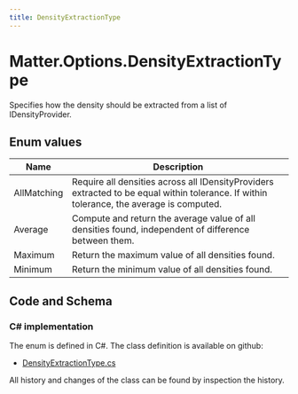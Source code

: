 ```yaml
---
title: DensityExtractionType
---
```


# Matter.Options.DensityExtractionType

Specifies how the density should be extracted from a list of IDensityProvider.

## Enum values

| Name            | Description                                                    |
|-----------------|----------------------------------------------------------------|
| AllMatching |  Require all densities across all IDensityProviders extracted to be equal within tolerance. If within tolerance, the average is computed.  |
| Average |  Compute and return the average value of all densities found, independent of difference between them.  |
| Maximum |  Return the maximum value of all densities found.  |
| Minimum |  Return the minimum value of all densities found.  |


## Code and Schema

### C# implementation

The enum is defined in C#. The class definition is available on github:

- [DensityExtractionType.cs](https://github.com/BHoM/BHoM/blob/develop/Matter_oM/Options/Enums/DensityExtractionType.cs)

All history and changes of the class can be found by inspection the history.
